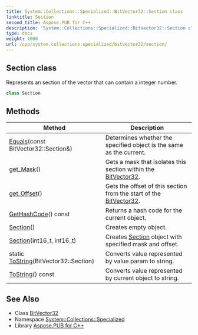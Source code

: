 ```yaml
---
title: System::Collections::Specialized::BitVector32::Section class
linktitle: Section
second_title: Aspose.PUB for C++
description: 'System::Collections::Specialized::BitVector32::Section class. Represents an section of the vector that can contain a integer number in C++.'
type: docs
weight: 1000
url: /cpp/system.collections.specialized/bitvector32/section/
---
```

## Section class


Represents an section of the vector that can contain a integer number.

```cpp
class Section
```

## Methods

| Method | Description |
| --- | --- |
| [Equals](./equals/)(const BitVector32::Section\&) | Determines whether the specified object is the same as the current. |
| [get_Mask](./get_mask/)() | Gets a mask that isolates this section within the [BitVector32](../). |
| [get_Offset](./get_offset/)() | Gets the offset of this section from the start of the [BitVector32](../). |
| [GetHashCode](./gethashcode/)() const | Returns a hash code for the current object. |
| [Section](./section/)() | Creates empty object. |
| [Section](./section/)(int16_t, int16_t) | Creates [Section](./) object with specified mask and offset. |
| static [ToString](./tostring/)(BitVector32::Section) | Converts value represented by value param to string. |
| [ToString](./tostring/)() const | Converts value represented by current object to string. |
## See Also

* Class [BitVector32](../)
* Namespace [System::Collections::Specialized](../../)
* Library [Aspose.PUB for C++](../../../)
